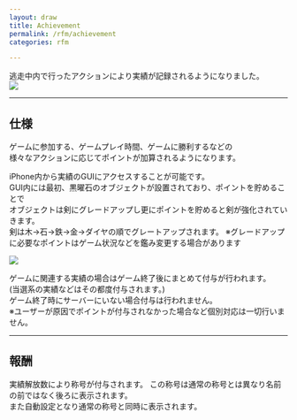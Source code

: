 ```yaml
---
layout: draw
title: Achievement
permalink: /rfm/achievement
categories: rfm

---
```



逃走中内で行ったアクションにより実績が記録されるようになりました。  
<img src="https://web.njj12.net/public/images/rfm/Achievement.png"><br>


---------------------------------------
## 仕様  

ゲームに参加する、ゲームプレイ時間、ゲームに勝利するなどの  
様々なアクションに応じてポイントが加算されるようになります。 

iPhone内から実績のGUIにアクセスすることが可能です。  
GUI内には最初、黒曜石のオブジェクトが設置されており、ポイントを貯めることで  
オブジェクトは剣にグレードアップし更にポイントを貯めると剣が強化されていきます。  
剣は木->石->鉄->金->ダイヤの順でグレートアップされます。 
※グレードアップに必要なポイントはゲーム状況などを鑑み変更する場合があります  

<img src="https://web.njj12.net/public/images/rfm/ach_gui.png"><br>


ゲームに関連する実績の場合はゲーム終了後にまとめて付与が行われます。    
(当選系の実績などはその都度付与されます。)   
ゲーム終了時にサーバーにいない場合付与は行われません。    
※ユーザーが原因でポイントが付与されなかった場合など個別対応は一切行いません。  



---------------------------------------
## 報酬

実績解放数により称号が付与されます。 
この称号は通常の称号とは異なり名前の前ではなく後ろに表示されます。  
また自動設定となり通常の称号と同時に表示されます。


